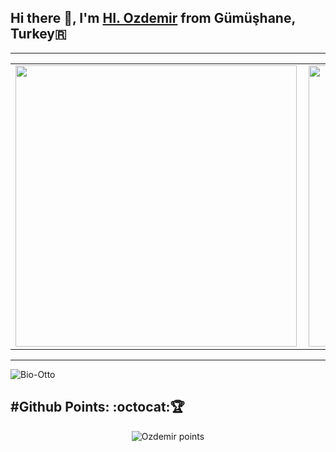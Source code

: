 ## Hi there 👋, I'm [HI. Ozdemir](https://Bio-Otto.github.io) from Gümüşhane, Turkey🇷 

<!--
<a href="https://twitter.com/CompbioH">
  <img align="left" alt="Thales' Twitter" width="22px" src="https://upload.wikimedia.org/wikipedia/pt/thumb/3/3d/Twitter_logo_2012.svg/1200px-Twitter_logo_2012.svg.png" />
</a>
<a href="https://dev.to/Bio-Otto">
  <img align="left" alt="Ozdemir' Dev.to" width="22px" src="https://cdn.worldvectorlogo.com/logos/devto.svg" />
</a>


</br>-->



---
<center>
  <table>
    <tr>
        <td><img width="450px" align="left" src="https://github-readme-stats.vercel.app/api/top-langs/?username=Bio-Otto&exclude_repo=ds-micro-tutorials&hide=html&layout=compact&show_icons=true&theme=radical" /></td>
        <td><img width="450px" align="left" src="https://github-readme-stats.vercel.app/api?username=Bio-Otto&show_icons=true&theme=radical" /></td>
    </tr>   
  </table>
</center>  

---

<p align="left"> <img src="https://komarev.com/ghpvc/?username=Bio-Otto" alt="Bio-Otto" /> </p>

<h2 align='left'>#Github Points: :octocat:🏆️</h2>
<p align="center">
    <img src="https://github-profile-trophy.vercel.app/?username=Bio-Otto&theme=dracula&margin-w=7&hide_border=true" alt="Ozdemir points"/>
</p>


<!--
**Bio-Otto/Bio-Otto** is a ✨ _special_ ✨ repository because its `README.md` (this file) appears on your GitHub profile.

Here are some ideas to get you started:

- 🔭 I’m currently working on ...
- 🌱 I’m currently learning ...
- 👯 I’m looking to collaborate on ...
- 🤔 I’m looking for help with ...
- 💬 Ask me about ...
- 📫 How to reach me: ...
- 😄 Pronouns: He/Him
- ⚡ Fun fact: ...
-->

